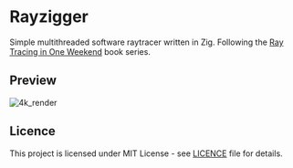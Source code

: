 # Rayzigger
Simple multithreaded software raytracer written in Zig. 
Following the [Ray Tracing in One Weekend](https://raytracing.github.io) book series.

## Preview
![4k_render](previews/out_4k.png)

## Licence
This project is licensed under MIT License - see [LICENCE](LICENCE) file for details.
